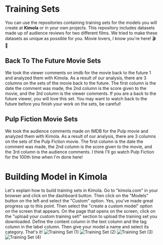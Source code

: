 # Training Sets
You can use the repositories containing training sets for the models you will create at **Kimola** or in your own projects. This repository includes datasets made up of audience reviews for two different films. We tried to make these datasets as unique as possible for you. Movie lovers, I know you're here! 🎬🍿
## Back To The Future Movie Sets
We took the viewer comments on imdb for the movie back to the future 1 and analyzed them with Kimola. As a result of our analysis, there are 3 columns on the sets of the movie back to the future. The first column is the date the comment was made, the 2nd column is the score given to the movie, and the 3rd column is the viewer comments. If you are a back to the future viewer, you will love this set. You may want to watch back to the future before you finish your work on the sets, be careful!
## Pulp Fiction Movie Sets
We took the audience comments made on IMDB for the Pulp movie and analyzed them with Kimola. As a result of our analysis, there are 3 columns on the sets of the Pulp Fiction movie. The first column is the date the comment was made, the 2nd column is the score given to the movie, and the 3rd column is the audience comments. I think I'll go watch Pulp Fiction for the 100th time when I'm done here!
# Building Model in Kimola
Let's explain how to build training sets in Kimola.
Go to "kimola.com" in your browser and click on the dashboard button. Then click on the "Models" button on the left and select the "Custom" option. Yes, you've made great progress up to this point. Then select the "create a custom model" option on the screen that appears. On the page that opens on the screen, click on the "upload your custom training set!" section to upload the training set you downloaded. Define the content column in the text column and the tag column in the label column. Then give your model a name and select its category. That's it!
![Training Set (1)](https://github.com/user-attachments/assets/51c71182-89cd-4cbf-aa96-185543626339)
![Training Set (2)](https://github.com/user-attachments/assets/044ebcae-653b-40b9-9b54-b25fdf759eea)
![Training Set (3)](https://github.com/user-attachments/assets/12fac950-1d2e-49f6-80ba-592ffd12423e)
![Training Set (4)](https://github.com/user-attachments/assets/7dc76df2-096c-4925-855e-b79dee44f3db)
